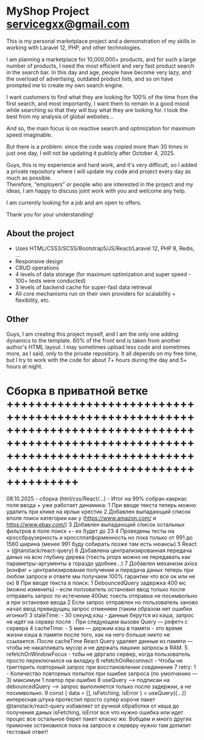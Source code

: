 # MyShop Project servicegxx@gmail.com

This is my personal marketplace project and a demonstration of my skills in working with Laravel 12, PHP, and other technologies.

I am planning a marketplace for 10,000,000+ products, and for such a large number of products, I need the most efficient and very fast product search in the search bar.
In this day and age, people have become very lazy, and the overload of advertising, outdated product lists, and so on have prompted me to create my own search engine.

I want customers to find what they are looking for 100% of the time from the first search, and most importantly, I want them to remain in a good mood while searching so that they will buy what they are looking for.
I took the best from my analysis of global websites...

And so, the main focus is on reactive search and optimization for maximum speed imaginable.

But there is a problem: since the code was copied more than 30 times in just one day, I will not be updating it publicly after October 4, 2025.

Guys, this is my experience and hard work, and it's very difficult, so I added a private repository where I will update my code and project every day as much as possible.  
Therefore, “employers” or people who are interested in the project and my ideas, I am happy to discuss joint work with you and welcome any help.

 I am currently looking for a job and am open to offers.

Thank you for your understanding!


## About the project
- Uses HTML/CSS3/SCSS/Bootstrap5/JS/React/Laravel 12, PHP 8, Redis, ...
- Responsive design
- CRUD operations
- 4 levels of data storage (for maximum optimization and super speed - 100+ tests were conducted)
- 3 levels of backend cache for super-fast data retrieval
- All core mechanisms run  on their own providers for scalability + flexibility, etc.
## Other

Guys, I am creating this project myself, and I am the only one adding dynamics to the template. 60% of the front end is taken from another author's HTML layout.
I may sometimes upload less code and sometimes more, as I said, only to the private repository. 
It all depends on my free time, but I try to work with the code for about 7+ hours during the day and 5+ hours at night. 

# Сборка в приватной ветке ++++++++++++++++++++++++++++++++++++++++++++++++++++++++++++++++++++++++++++++++++++++++++++++++++++++++++++++++++++++++++++++++++++++++++++++++++++++++++++++++++++++

08.10.2025 - сборка (htnl/css/React/...) - Итог на 99% собран какркас поля ввода + уже работает динамика:
1 При вводе текста теперь можно удалить при клике на ярлык крестик 
2 Добавлен выпадающий список вполе поиск категории как у (https://www.amazon.com/ и https://www.ebay.com/) 
3 Добавлен выпадающий список остальных фильтров в поле поиск +- их будет до 23 
4 Проведены тесты на кроссбраузерность и кроссплатформенность но пока только от 991 до 1560 ширина (менее 991 буду собирать позже там есть нюансы) 
5 React + (@tanstack/react-query)
6 Добавлена централизированная передача даных на всю глубину дерева (тоесть props можно не передавать как параметры-аргументы а гораздо удобнее...)
7 Добавлен механизм axios (конфиг + централизированая получения и передача даных теперь при любом запросе и ответе мы получаем 100% гарантии что все ок или не ок)
8 При вводе текста в поиск:
    1 DebouncedQuery задержка 400 мс (можно изменить) - если ползователь остановил ввод только после отправить запрос по истечении 400мс тоесть отправка не посимвольно а при остановке ввода
    2 Если запрос отправлен но пользователь заново начал ввод превидущиц запрос отменяем (таким образом нет ошибки игонки!)
    3 staleTime: - 30 секунд кэш - данные берутся из кэша, запрос не идёт на сервер после : При следующем вызове Query — рефетч с сервера
    4 cacheTime: - 5 мин — держим кэш в памяти - это время жизни кэша в памяти после того, как на него больше никто не ссылается. После cacheTime React Query удаляет данные из памяти — чтобы не накапливать мусор и не           держать лишние запросы в RAM.
    5 refetchOnWindowFocus - тобы не дёргало сервер, когда пользователь просто переключился на вкладку
    6 refetchOnReconnect - Чтобы не триггерить повторный запрос при восстановлении соединения
    7 retry: 1 - Количество повторных попыток при ошибке запроса (по умолчанию — 3) максимум 1 повтор при ошибке
    8  useQuery --> подписан на debouncedQuery --> запрос выполняется только после задержки, а не посимвольно. 
    9 const { data = [], isFetching, isError } = useQuery({...}) интересная штука протестил просто супер 
    короче пакет @tanstack/react-query избавляет от ручной обработки от кеша до получения даных  isFetching, isError все что нужно 
    ошибка или идет процес все остальное берет пакет класно же.
Вобщем и много других примочек остановился пока на запросе к серверу нужно там допилит тестовый ответ!
    






